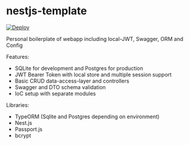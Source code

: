 # nestjs-template

[![Deploy](https://www.herokucdn.com/deploy/button.svg)](https://heroku.com/deploy)

Personal boilerplate of webapp including local-JWT, Swagger, ORM and Config

Features:
- SQLite for development and Postgres for production
- JWT Bearer Token with local store and multiple session support
- Basic CRUD data-access-layer and controllers
- Swagger and DTO schema validation
- IoC setup with separate modules

Libraries:
- TypeORM (Sqlite and Postgres depending on environment)
- Nest.js
- Passport.js
- bcrypt
